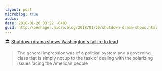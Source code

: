 ```yaml
---
layout: post
microblog: true
audio: 
date: 2018-01-20 03:22 -0400
guid: http://benhager.micro.blog/2018/01/20/shutdown-drama-shows.html
---
```

🏛 [Shutdown drama shows Washington's failure to lead](http://www.cnn.com/2018/01/20/politics/government-shutdown-schumer-trump-mcconnell/index.html)

> The general impression was of a political system and a governing class that is simply not up to the task of dealing with the polarizing issues facing the American people
